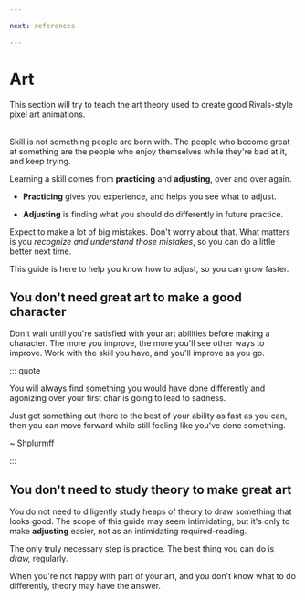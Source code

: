 ```yaml
---

next: references

---
```


# Art

This section will try to teach the art theory used to create good Rivals-style pixel art animations.

\
Skill is not something people are born with. The people who become great at something are the people who enjoy
themselves while they're bad at it, and keep trying.

Learning a skill comes from **practicing** and **adjusting**, over and over again.

- **Practicing** gives you experience, and helps you see what to adjust.

- **Adjusting** is finding what you should do differently in future practice.

Expect to make a lot of big mistakes. Don't worry about that. What matters is you *recognize and understand those
mistakes*, so you can do a little better next time.

This guide is here to help you know how to adjust, so you can grow faster.

## You don't need great art to make a good character

Don't wait until you're satisfied with your art abilities before making a character. The more you improve, the more
you'll see other ways to improve. Work with the skill you have, and you'll improve as you go.

::: quote

You will always find something you would have done differently and agonizing over your first char is going to lead to
sadness.

Just get something out there to the best of your ability as fast as you can, then you can move forward while still
feeling like you've done something.

~ Shplurmff

:::

## You don't need to study theory to make great art

You do not need to diligently study heaps of theory to draw something that looks good. The scope of this guide may seem
intimidating, but it's only to make **adjusting** easier, not as an intimidating required-reading.

The only truly necessary step is practice. The best thing you can do is *draw,* regularly.

When you're not happy with part of your art, and you don't know what to do differently, theory may have the answer.
